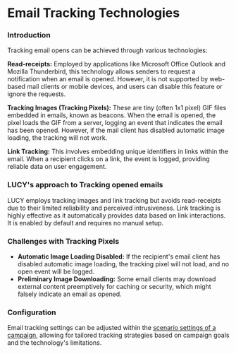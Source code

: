 # Email Tracking Technologies

### Introduction

Tracking email opens can be achieved through various technologies:

**Read-receipts:** Employed by applications like Microsoft Office Outlook and Mozilla Thunderbird, this technology allows senders to request a notification when an email is opened. However, it is not supported by web-based mail clients or mobile devices, and users can disable this feature or ignore the requests.

**Tracking Images (Tracking Pixels):** These are tiny (often 1x1 pixel) GIF files embedded in emails, known as beacons. When the email is opened, the pixel loads the GIF from a server, logging an event that indicates the email has been opened. However, if the mail client has disabled automatic image loading, the tracking will not work.

**Link Tracking:** This involves embedding unique identifiers in links within the email. When a recipient clicks on a link, the event is logged, providing reliable data on user engagement.

### **LUCY's approach to Tracking opened emails**

LUCY employs tracking images and link tracking but avoids read-receipts due to their limited reliability and perceived intrusiveness. Link tracking is highly effective as it automatically provides data based on link interactions. It is enabled by default and requires no manual setup.

### **Challenges with Tracking Pixels**

* **Automatic Image Loading Disabled:** If the recipient's email client has disabled automatic image loading, the tracking pixel will not load, and no open event will be logged.
* **Preliminary Image Downloading:** Some email clients may download external content preemptively for caching or security, which might falsely indicate an email as opened.

### **Configuration**

Email tracking settings can be adjusted within the [scenario settings of a campaign](../../application-screens-reference/campaigns/campaign-settings/configuration/attack-settings.md#advanced-tracking), allowing for tailored tracking strategies based on campaign goals and the technology's limitations.
